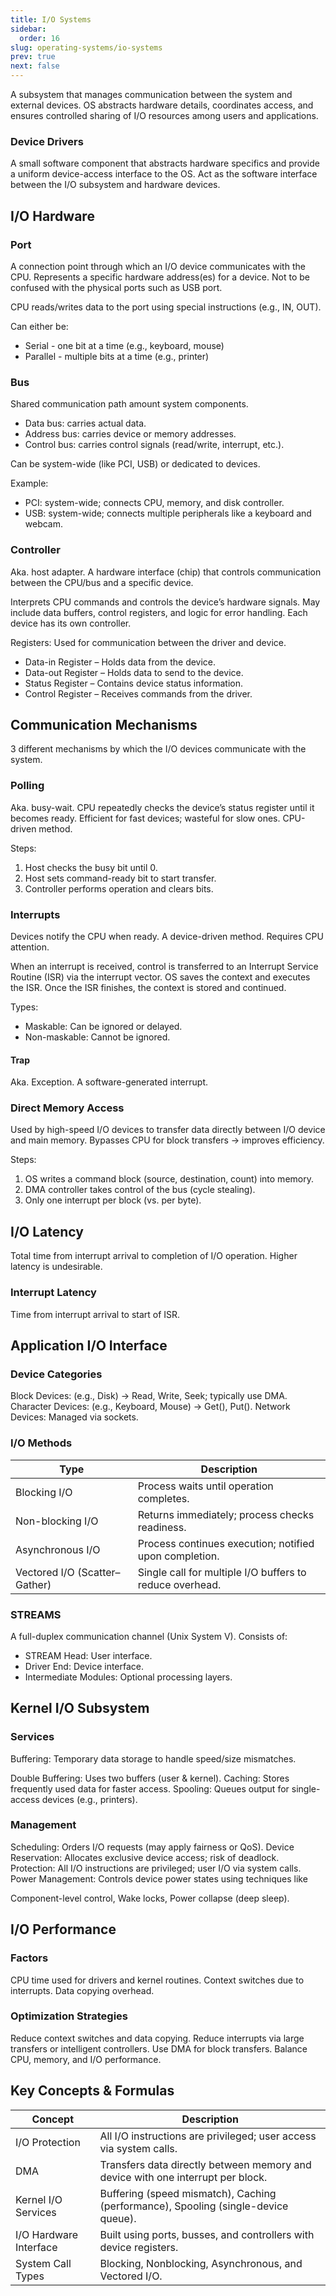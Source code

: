 ```yaml
---
title: I/O Systems
sidebar:
  order: 16
slug: operating-systems/io-systems
prev: true
next: false
---
```


A subsystem that manages communication between the system and external devices. OS abstracts hardware details, coordinates access, and ensures controlled sharing of I/O resources among users and applications.

### Device Drivers

A small software component that abstracts hardware specifics and provide a uniform device-access interface to the OS. Act as the software interface between the I/O subsystem and hardware devices.

## I/O Hardware

### Port

A connection point through which an I/O device communicates with the CPU. Represents a specific hardware address(es) for a device. Not to be confused with the physical ports such as USB port.

CPU reads/writes data to the port using special instructions (e.g., IN, OUT).

Can either be:

- Serial - one bit at a time (e.g., keyboard, mouse)
- Parallel - multiple bits at a time (e.g., printer)

### Bus

Shared communication path amount system components.

- Data bus: carries actual data.
- Address bus: carries device or memory addresses.
- Control bus: carries control signals (read/write, interrupt, etc.).

Can be system-wide (like PCI, USB) or dedicated to devices.

Example:

- PCI: system-wide; connects CPU, memory, and disk controller.
- USB: system-wide; connects multiple peripherals like a keyboard and webcam.

### Controller

Aka. host adapter. A hardware interface (chip) that controls communication between the CPU/bus and a specific device.

Interprets CPU commands and controls the device’s hardware signals. May include data buffers, control registers, and logic for error handling. Each device has its own controller.

Registers: Used for communication between the driver and device.

- Data-in Register – Holds data from the device.
- Data-out Register – Holds data to send to the device.
- Status Register – Contains device status information.
- Control Register – Receives commands from the driver.

## Communication Mechanisms

3 different mechanisms by which the I/O devices communicate with the system.

### Polling

Aka. busy-wait. CPU repeatedly checks the device’s status register until it becomes ready. Efficient for fast devices; wasteful for slow ones. CPU-driven method.

Steps:

1. Host checks the busy bit until 0.
2. Host sets command-ready bit to start transfer.
3. Controller performs operation and clears bits.

### Interrupts

Devices notify the CPU when ready. A device-driven method. Requires CPU attention.

When an interrupt is received, control is transferred to an Interrupt Service Routine (ISR) via the interrupt vector. OS saves the context and executes the ISR. Once the ISR finishes, the context is stored and continued.

Types:

- Maskable: Can be ignored or delayed.
- Non-maskable: Cannot be ignored.

#### Trap

Aka. Exception. A software-generated interrupt.

### Direct Memory Access

Used by high-speed I/O devices to transfer data directly between I/O device and main memory.
Bypasses CPU for block transfers → improves efficiency.

Steps:

1. OS writes a command block (source, destination, count) into memory.
2. DMA controller takes control of the bus (cycle stealing).
3. Only one interrupt per block (vs. per byte).


## I/O Latency

Total time from interrupt arrival to completion of I/O operation. Higher latency is undesirable.

### Interrupt Latency

Time from interrupt arrival to start of ISR.

## Application I/O Interface

### Device Categories

Block Devices: (e.g., Disk) → Read, Write, Seek; typically use DMA.
Character Devices: (e.g., Keyboard, Mouse) → Get(), Put().
Network Devices: Managed via sockets.

### I/O Methods

| Type                          | Description                                              |
| ----------------------------- | -------------------------------------------------------- |
| Blocking I/O                  | Process waits until operation completes.                 |
| Non-blocking I/O              | Returns immediately; process checks readiness.           |
| Asynchronous I/O              | Process continues execution; notified upon completion.   |
| Vectored I/O (Scatter–Gather) | Single call for multiple I/O buffers to reduce overhead. |

### STREAMS

A full-duplex communication channel (Unix System V).
Consists of:

- STREAM Head: User interface.
- Driver End: Device interface.
- Intermediate Modules: Optional processing layers.

## Kernel I/O Subsystem

### Services

Buffering: Temporary data storage to handle speed/size mismatches.

Double Buffering: Uses two buffers (user & kernel).
Caching: Stores frequently used data for faster access.
Spooling: Queues output for single-access devices (e.g., printers).

### Management

Scheduling: Orders I/O requests (may apply fairness or QoS).
Device Reservation: Allocates exclusive device access; risk of deadlock.
Protection: All I/O instructions are privileged; user I/O via system calls.
Power Management: Controls device power states using techniques like

Component-level control,
Wake locks,
Power collapse (deep sleep).

## I/O Performance

### Factors

CPU time used for drivers and kernel routines.
Context switches due to interrupts.
Data copying overhead.

### Optimization Strategies

Reduce context switches and data copying.
Reduce interrupts via large transfers or intelligent controllers.
Use DMA for block transfers.
Balance CPU, memory, and I/O performance.

## Key Concepts & Formulas

| Concept                | Description                                                                        |
| ---------------------- | ---------------------------------------------------------------------------------- |
| I/O Protection         | All I/O instructions are privileged; user access via system calls.                 |
| DMA                    | Transfers data directly between memory and device with one interrupt per block.    |
| Kernel I/O Services    | Buffering (speed mismatch), Caching (performance), Spooling (single-device queue). |
| I/O Hardware Interface | Built using ports, busses, and controllers with device registers.                  |
| System Call Types      | Blocking, Nonblocking, Asynchronous, and Vectored I/O.                             |
